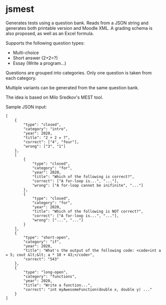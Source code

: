# jsmest

Generates tests using a question bank. Reads from a JSON string and generates both printable version and Moodle XML. A grading schema is also proposed, as well as an Excel formula.

Supports the following question types:
- Multi-choice
- Short answer (2+2=?)
- Essay (Write a program...)

Questions are grouped into categories. Only one question is taken from each category.

Multiple variants can be generated from the same question bank.

The idea is based on Milo Sredkov's MEST tool.

Sample JSON input:

```
[
	{
		"type": "closed",
		"category": "intro",
		"year": 2020,
		"title": "2 + 2 = ?",
		"correct": ["4", "four"],
		"wrong": ["3", "1"]
	},
	[
		{
			"type": "closed",
			"category": "for",
			"year": 2020,
			"title": "Which of the following is correct?",
			"correct": ["A for-loop is...", "..."],
			"wrong": ["A for-loop cannot be inifinite", "..."]
		},
		{
			"type": "closed",
			"category": "for",
			"year": 2020,
			"title": "Which of the following is NOT correct?",
			"correct": ["A for-loop is...", "..."],
			"wrong": ["...", "..."]
		}
	],
	{
		"type": "short-open",
		"category": "if",
		"year": 2020,
		"title": "What's the output of the following code: <code>int a = 5; cout &lt;&lt; a * 10 + 43;</code>",
		"correct": "543"
	},
	{
		"type": "long-open",
		"category": "functions",
		"year": 2020,
		"title": "Write a function...",
		"correct": "int myAwesomeFunction(double x, double y) ..."
	}
]
```

